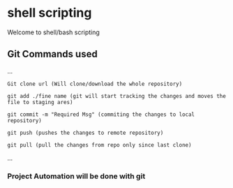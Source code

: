 # shell scripting

Welcome to shell/bash scripting

## Git Commands used
...

    Git clone url (Will clone/download the whole repository)

    git add ./fine name (git will start tracking the changes and moves the file to staging ares)

    git commit -m "Required Msg" (commiting the changes to local repository)

    git push (pushes the changes to remote repository)

    git pull (pull the changes from repo only since last clone)

...

### Project Automation will be done with git 